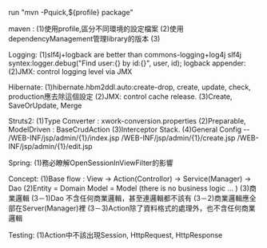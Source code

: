 run "mvn -Pquick,${profile} package"

maven :
(1)使用profile,區分不同環境的設定檔案
(2)使用dependencyManagement管理library的版本
(3)

Logging:
(1)slf4j+logback are better than commons-logging+log4j
	slf4j syntex:logger.debug("Find user:{} by id:{}", user, id);
	logback appender:
(2)JMX: control logging level via JMX

Hibernate:
(1)hibernate.hbm2ddl.auto:create-drop, create, update, check, production應去除這個設定
(2)JMX: control cache release.
(3)Create, SaveOrUpdate, Merge

Struts2:
(1)Type Converter : xwork-conversion.properties
(2)Preparable, ModelDriven : BaseCrudAction
(3)Interceptor Stack.
(4)General Config -- 
		<action name="*!*" method="{2}" class="{1}Action">
	        <result name="index">/WEB-INF/jsp/admin/{1}/index.jsp</result>
	        <result name="create">/WEB-INF/jsp/admin/{1}/create.jsp</result>
	        <result name="edit">/WEB-INF/jsp/admin/{1}/edit.jsp</result>
	    </action>

Spring:
(1)務必瞭解OpenSessionInViewFilter的影響

Concept:
(1)Base flow : View -> Action(Controllor) -> Service(Manager) -> Dao
(2)Entity = Domain Model = Model (there is no business logic ... )
(3)商業邏輯
	(3－1)Dao 不含任何商業邏輯，甚至連邏輯都不該有
	(3－2)商業邏輯應全部在Server(Manager)裡
	(3－3)Action除了資料格式的處理外，也不含任何商業邏輯

Testing:
(1)Action中不該出現Session, HttpRequest, HttpResponse